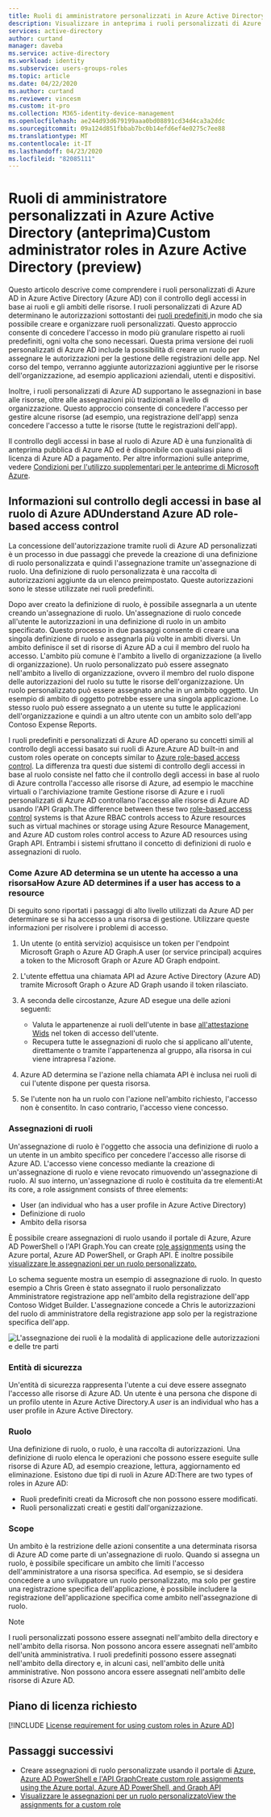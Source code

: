 ```yaml
---
title: Ruoli di amministratore personalizzati in Azure Active Directory Documenti Microsoft
description: Visualizzare in anteprima i ruoli personalizzati di Azure AD per la delega della gestione delle identità. Gestire i ruoli di Azure nel portale di Azure, in PowerShell o nell'API Graph.Manage Azure roles in the Azure portal, PowerShell, or Graph API.
services: active-directory
author: curtand
manager: daveba
ms.service: active-directory
ms.workload: identity
ms.subservice: users-groups-roles
ms.topic: article
ms.date: 04/22/2020
ms.author: curtand
ms.reviewer: vincesm
ms.custom: it-pro
ms.collection: M365-identity-device-management
ms.openlocfilehash: ae244d93d679199aaa0bd08891cd34d4ca3a2ddc
ms.sourcegitcommit: 09a124d851fbbab7bc0b14efd6ef4e0275c7ee88
ms.translationtype: MT
ms.contentlocale: it-IT
ms.lasthandoff: 04/23/2020
ms.locfileid: "82085111"
---
```

# <a name="custom-administrator-roles-in-azure-active-directory-preview"></a>Ruoli di amministratore personalizzati in Azure Active Directory (anteprima)Custom administrator roles in Azure Active Directory (preview)

Questo articolo descrive come comprendere i ruoli personalizzati di Azure AD in Azure Active Directory (Azure AD) con il controllo degli accessi in base ai ruoli e gli ambiti delle risorse. I ruoli personalizzati di Azure AD determinano le autorizzazioni sottostanti dei [ruoli predefiniti,](directory-assign-admin-roles.md)in modo che sia possibile creare e organizzare ruoli personalizzati. Questo approccio consente di concedere l'accesso in modo più granulare rispetto ai ruoli predefiniti, ogni volta che sono necessari. Questa prima versione dei ruoli personalizzati di Azure AD include la possibilità di creare un ruolo per assegnare le autorizzazioni per la gestione delle registrazioni delle app. Nel corso del tempo, verranno aggiunte autorizzazioni aggiuntive per le risorse dell'organizzazione, ad esempio applicazioni aziendali, utenti e dispositivi.  

Inoltre, i ruoli personalizzati di Azure AD supportano le assegnazioni in base alle risorse, oltre alle assegnazioni più tradizionali a livello di organizzazione. Questo approccio consente di concedere l'accesso per gestire alcune risorse (ad esempio, una registrazione dell'app) senza concedere l'accesso a tutte le risorse (tutte le registrazioni dell'app).

Il controllo degli accessi in base al ruolo di Azure AD è una funzionalità di anteprima pubblica di Azure AD ed è disponibile con qualsiasi piano di licenza di Azure AD a pagamento. Per altre informazioni sulle anteprime, vedere [Condizioni per l'utilizzo supplementari per le anteprime di Microsoft Azure](https://azure.microsoft.com/support/legal/preview-supplemental-terms/).

## <a name="understand-azure-ad-role-based-access-control"></a>Informazioni sul controllo degli accessi in base al ruolo di Azure ADUnderstand Azure AD role-based access control

La concessione dell'autorizzazione tramite ruoli di Azure AD personalizzati è un processo in due passaggi che prevede la creazione di una definizione di ruolo personalizzata e quindi l'assegnazione tramite un'assegnazione di ruolo. Una definizione di ruolo personalizzata è una raccolta di autorizzazioni aggiunte da un elenco preimpostato. Queste autorizzazioni sono le stesse utilizzate nei ruoli predefiniti.  

Dopo aver creato la definizione di ruolo, è possibile assegnarla a un utente creando un'assegnazione di ruolo. Un'assegnazione di ruolo concede all'utente le autorizzazioni in una definizione di ruolo in un ambito specificato. Questo processo in due passaggi consente di creare una singola definizione di ruolo e assegnarla più volte in ambiti diversi. Un ambito definisce il set di risorse di Azure AD a cui il membro del ruolo ha accesso. L'ambito più comune è l'ambito a livello di organizzazione (a livello di organizzazione). Un ruolo personalizzato può essere assegnato nell'ambito a livello di organizzazione, ovvero il membro del ruolo dispone delle autorizzazioni del ruolo su tutte le risorse dell'organizzazione. Un ruolo personalizzato può essere assegnato anche in un ambito oggetto. Un esempio di ambito di oggetto potrebbe essere una singola applicazione. Lo stesso ruolo può essere assegnato a un utente su tutte le applicazioni dell'organizzazione e quindi a un altro utente con un ambito solo dell'app Contoso Expense Reports.  

I ruoli predefiniti e personalizzati di Azure AD operano su concetti simili al controllo degli accessi basato sui ruoli di Azure.Azure AD built-in and custom roles operate on concepts similar to [Azure role-based access control](../../role-based-access-control/overview.md). La differenza tra questi due sistemi di controllo degli accessi in base al ruolo consiste nel fatto che il controllo degli accessi in base al ruolo di Azure controlla l'accesso alle risorse di Azure, ad esempio le macchine virtuali o l'archiviazione tramite Gestione risorse di Azure e i ruoli personalizzati di Azure AD controllano l'accesso alle risorse di Azure AD usando l'API Graph.The difference between these two [role-based access control](../../role-based-access-control/rbac-and-directory-admin-roles.md) systems is that Azure RBAC controls access to Azure resources such as virtual machines or storage using Azure Resource Management, and Azure AD custom roles control access to Azure AD resources using Graph API. Entrambi i sistemi sfruttano il concetto di definizioni di ruolo e assegnazioni di ruolo.

### <a name="how-azure-ad-determines-if-a-user-has-access-to-a-resource"></a>Come Azure AD determina se un utente ha accesso a una risorsaHow Azure AD determines if a user has access to a resource

Di seguito sono riportati i passaggi di alto livello utilizzati da Azure AD per determinare se si ha accesso a una risorsa di gestione. Utilizzare queste informazioni per risolvere i problemi di accesso.

1. Un utente (o entità servizio) acquisisce un token per l'endpoint Microsoft Graph o Azure AD Graph.A user (or service principal) acquires a token to the Microsoft Graph or Azure AD Graph endpoint.

1. L'utente effettua una chiamata API ad Azure Active Directory (Azure AD) tramite Microsoft Graph o Azure AD Graph usando il token rilasciato.

1. A seconda delle circostanze, Azure AD esegue una delle azioni seguenti:

    - Valuta le appartenenze ai ruoli dell'utente in base [all'attestazione Wids](https://docs.microsoft.com/azure/active-directory/develop/access-tokens) nel token di accesso dell'utente.
    - Recupera tutte le assegnazioni di ruolo che si applicano all'utente, direttamente o tramite l'appartenenza al gruppo, alla risorsa in cui viene intrapresa l'azione.

1. Azure AD determina se l'azione nella chiamata API è inclusa nei ruoli di cui l'utente dispone per questa risorsa.
1. Se l'utente non ha un ruolo con l'azione nell'ambito richiesto, l'accesso non è consentito. In caso contrario, l'accesso viene concesso.

### <a name="role-assignments"></a>Assegnazioni di ruoli

Un'assegnazione di ruolo è l'oggetto che associa una definizione di ruolo a un utente in un ambito specifico per concedere l'accesso alle risorse di Azure AD. L'accesso viene concesso mediante la creazione di un'assegnazione di ruolo e viene revocato rimuovendo un'assegnazione di ruolo. Al suo interno, un'assegnazione di ruolo è costituita da tre elementi:At its core, a role assignment consists of three elements:

- User (an individual who has a user profile in Azure Active Directory)
- Definizione di ruolo
- Ambito della risorsa

È possibile creare assegnazioni di ruolo usando il portale di Azure, Azure AD PowerShell o l'API Graph.You can create [role assignments](roles-create-custom.md) using the Azure portal, Azure AD PowerShell, or Graph API. È inoltre possibile [visualizzare le assegnazioni per un ruolo personalizzato.](roles-view-assignments.md#view-the-assignments-of-a-role)

Lo schema seguente mostra un esempio di assegnazione di ruolo. In questo esempio a Chris Green è stato assegnato il ruolo personalizzato Amministratore registrazione app nell'ambito della registrazione dell'app Contoso Widget Builder. L'assegnazione concede a Chris le autorizzazioni del ruolo di amministratore della registrazione app solo per la registrazione specifica dell'app.

![L'assegnazione dei ruoli è la modalità di applicazione delle autorizzazioni e delle tre parti](./media/roles-custom-overview/rbac-overview.png)

### <a name="security-principal"></a>Entità di sicurezza

Un'entità di sicurezza rappresenta l'utente a cui deve essere assegnato l'accesso alle risorse di Azure AD. Un utente è una persona che dispone di un profilo utente in Azure Active Directory.A *user* is an individual who has a user profile in Azure Active Directory.

### <a name="role"></a>Ruolo

Una definizione di ruolo, o ruolo, è una raccolta di autorizzazioni. Una definizione di ruolo elenca le operazioni che possono essere eseguite sulle risorse di Azure AD, ad esempio creazione, lettura, aggiornamento ed eliminazione. Esistono due tipi di ruoli in Azure AD:There are two types of roles in Azure AD:

- Ruoli predefiniti creati da Microsoft che non possono essere modificati.
- Ruoli personalizzati creati e gestiti dall'organizzazione.

### <a name="scope"></a>Scope

Un ambito è la restrizione delle azioni consentite a una determinata risorsa di Azure AD come parte di un'assegnazione di ruolo. Quando si assegna un ruolo, è possibile specificare un ambito che limiti l'accesso dell'amministratore a una risorsa specifica. Ad esempio, se si desidera concedere a uno sviluppatore un ruolo personalizzato, ma solo per gestire una registrazione specifica dell'applicazione, è possibile includere la registrazione dell'applicazione specifica come ambito nell'assegnazione di ruolo.

  > [!Note]
  > I ruoli personalizzati possono essere assegnati nell'ambito della directory e nell'ambito della risorsa. Non possono ancora essere assegnati nell'ambito dell'unità amministrativa.
  > I ruoli predefiniti possono essere assegnati nell'ambito della directory e, in alcuni casi, nell'ambito delle unità amministrative. Non possono ancora essere assegnati nell'ambito delle risorse di Azure AD.

## <a name="required-license-plan"></a>Piano di licenza richiesto

[!INCLUDE [License requirement for using custom roles in Azure AD](../../../includes/active-directory-p1-license.md)]

## <a name="next-steps"></a>Passaggi successivi

- Creare assegnazioni di ruolo personalizzate usando il portale di [Azure, Azure AD PowerShell e l'API GraphCreate custom role assignments using the Azure portal, Azure AD PowerShell, and Graph API](roles-create-custom.md)
- [Visualizzare le assegnazioni per un ruolo personalizzatoView the assignments for a custom role](roles-view-assignments.md#view-assignments-of-single-application-scope)
